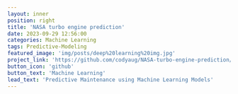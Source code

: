 ```yaml
---
layout: inner
position: right
title: 'NASA turbo engine prediction'
date: 2023-09-29 12:56:00
categories: Machine Learning
tags: Predictive-Modeling
featured_image: 'img/posts/deep%20learning%20img.jpg'
project_link: 'https://github.com/codyaug/NASA-turbo-engine-prediction/tree/main'
button_icon: 'github'
button_text: 'Machine Learning'
lead_text: 'Predictive Maintenance using Machine Learning Models'
---
```

